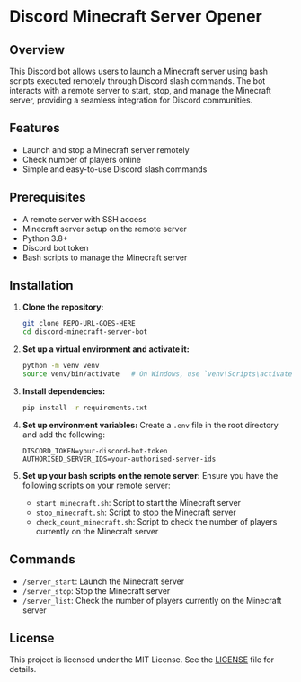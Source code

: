 # Discord Minecraft Server Opener

## Overview

This Discord bot allows users to launch a Minecraft server using bash scripts executed remotely through Discord slash commands. The bot interacts with a remote server to start, stop, and manage the Minecraft server, providing a seamless integration for Discord communities.

## Features

- Launch and stop a Minecraft server remotely
- Check number of players online
- Simple and easy-to-use Discord slash commands

## Prerequisites

- A remote server with SSH access
- Minecraft server setup on the remote server
- Python 3.8+
- Discord bot token
- Bash scripts to manage the Minecraft server

## Installation

1. **Clone the repository:**
    ```bash
    git clone REPO-URL-GOES-HERE
    cd discord-minecraft-server-bot
    ```

2. **Set up a virtual environment and activate it:**
    ```bash
    python -m venv venv
    source venv/bin/activate   # On Windows, use `venv\Scripts\activate`
    ```

3. **Install dependencies:**
    ```bash
    pip install -r requirements.txt
    ```

4. **Set up environment variables:**
    Create a `.env` file in the root directory and add the following:
    ```
    DISCORD_TOKEN=your-discord-bot-token
    AUTHORISED_SERVER_IDS=your-authorised-server-ids
    ```

5. **Set up your bash scripts on the remote server:**
    Ensure you have the following scripts on your remote server:
    - `start_minecraft.sh`: Script to start the Minecraft server
    - `stop_minecraft.sh`: Script to stop the Minecraft server
    - `check_count_minecraft.sh`: Script to check the number of players currently on the Minecraft server
  
## Commands

- `/server_start`: Launch the Minecraft server
- `/server_stop`: Stop the Minecraft server
- `/server_list`: Check the number of players currently on the Minecraft server

## License

This project is licensed under the MIT License. See the [LICENSE](LICENSE) file for details.
